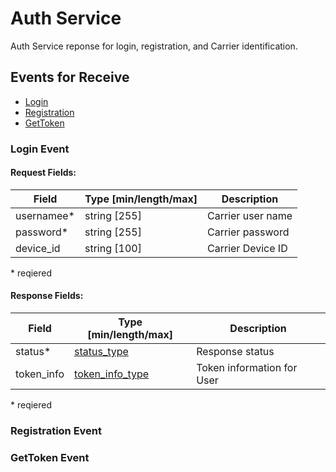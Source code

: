 # Auth Service

Auth Service reponse for login, registration, 
and Carrier identification.

## Events for Receive
* [Login](#login-event)
* [Registration](#registration-event)
* [GetToken](#gettoken-event)

### Login Event

#### Request Fields:

| Field | Type [min/length/max] | Description | 
| --- | --- | --- |
| usernamee* | string [255] | Carrier user name |
| password* | string [255] | Carrier password |
| device_id | string [100] | Carrier Device ID | 
\* reqiered

####  Response Fields:

| Field | Type [min/length/max] | Description |
| --- | --- | --- |
| status* | [status_type](AdditionaServicesGenericTypes.md#status-type) | Response status |
| token_info | [token_info_type](AdditionaServicesGenericTypes.md#token-info-type) | Token information for User |
\* reqiered 

### Registration Event

### GetToken Event